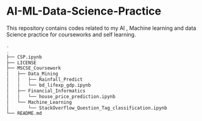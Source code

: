 # AI-ML-Data-Science-Practice
This repository contains codes related to my AI , Machine learning and data Science practice for courseworks and self learning.

``` bash
.
.
├── CSP.ipynb
├── LICENSE
├── MSCSE_Coursework
│   ├── Data_Mining
│   │   ├── Rainfall_Predict
│   │   └── bd_lifexp_gdp.ipynb
│   ├── Financial_Informatics
│   │   └── house_price_prediction.ipynb
│   └── Machine_Learning
│       └── StackOverflow_Question_Tag_classification.ipynb
└── README.md
```